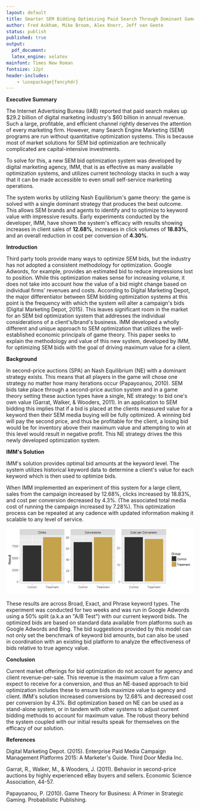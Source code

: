 ```yaml
---
layout: default
title: Smarter SEM Bidding Optimizing Paid Search Through Dominant Game Theory Strategies
author: Fred Askham, Mike Broom, Alex Knorr, Jeff van Geete
status: publish
published: true
output: 
  pdf_document:
  latex_engine: xelatex
mainfont: Times New Roman
fontsize: 12pt
header-includes:
    - \usepackage{fancyhdr}
---
```

 
**Executive Summary**
  
   The Internet Advertising Bureau (IAB) reported that paid search makes up $29.2 billion of digital marketing industry's $60 billion in annual revenue. Such a large, profitable, and efficient channel rightly deserves the attention of every marketing firm. However, many Search Engine Marketing (SEM) programs are run without quantitative optimization systems.  This is because most of market solutions for SEM bid optimization are technically complicated are capital-intensive investments.  
 
   To solve for this, a new SEM bid optimization system was developed by digital marketing agency, IMM, that is as effective as many available optimization systems, and utilizes current technology stacks in such a way that it can be made accessible to even small self-service marketing operations. 
 
   The system works by utilizing Nash Equilibrium's game theory: the game is solved with a single dominant strategy that produces the best outcome.  This allows SEM brands and agents to identify and to optimize to keyword value with impressive results. Early experiments conducted by the developer, IMM, have shown the system's efficacy with results showing increases in client sales of **12.68%**, increases in click volumes of **18.83%**, and an overall reduction in cost per conversion of **4.30%**.
 
**Introduction**
  
   Third party tools provide many ways to optimize SEM bids, but the industry has not adopted a consistent methodology for optimization. Google Adwords, for example, provides an estimated bid to reduce impressions lost to position. While this optimization makes sense for increasing volume, it does not take into account how the value of a bid might change based on individual firms' revenues and costs. According to Digital Marketing Depot, the major differentiator between SEM bidding optimization systems at this point is the frequency with which the system will alter a campaign's bids (Digital Marketing Depot, 2015). This leaves significant room in the market for an SEM bid optimization system that addresses the individual considerations of a client's/brand's business. IMM developed a wholly different and unique approach to SEM optimization that utilizes the well-established economic principals of game theory. This paper seeks to explain the methodology and value of this new system, developed by IMM, for optimizing SEM bids with the goal of driving maximum value for a client. 
 
**Background**
  
   In second-price auctions (SPA) an Nash Equilibrium (NE) with a dominant strategy exists. This means that all players in the game will chose one strategy no matter how many iterations occur (Papayoanou, 2010). SEM bids take place through a second-price auction system and in a game theory setting these auction types have a single, NE strategy: to bid one's own value (Garrat, Walker, & Wooders, 2011).  In an application to SEM bidding this implies that if a bid is placed at the clients measured value for a keyword then their SEM media buying will be fully optimized. A winning bid will pay the second price, and thus be profitable for the client, a losing bid would be for inventory above their maximum value and attempting to win at this level would result in negative profit. This NE strategy drives the this newly developed optimization system.    
 
**IMM's Solution**
  
   IMM's solution provides optimal bid amounts at the keyword level. The system utilizes historical keyword data to determine a client's value for each keyword which is then used to optimize bids.   
 
   When IMM implemented an experiment of this system for a large client, sales from the campaign increased by 12.68%, clicks increased by 18.83%, and cost per conversion decreased by 4.3%. (The associated total media cost of running the campaign increased by 7.28%). This optimization process can be repeated at any cadence with updated information making it scalable to any level of service.
 
![plot of chunk unnamed-chunk-1](/figures/unnamed-chunk-1-1.png)
 
   These results are across Broad, Exact, and Phrase keyword types. The experiment was conducted for two weeks and was run in Google Adwords using a 50% split (a.k.a an "A/B Test") with our current keyword bids. The optimized bids are based on standard data available from platforms such as Google Adwords and Bing. The bid suggestions provided by this model can not only set the benchmark of keyword bid amounts, but can also be used in coordination with an existing bid platform to analyze the effectiveness of bids relative to true agency value. 
 
**Conclusion**
  
   Current market offerings for bid optimization do not account for agency and client revenue-per-sale. This revenue is the maximum value a firm can expect to receive for a conversion, and thus an NE-based approach to bid optimization includes these to ensure bids maximize value to agency and client. IMM's solution increased conversions by 12.68% and decreased cost per conversion by 4.3%. Bid optimization based on NE can be used as a stand-alone system, or in tandem with other systems to adjust current bidding methods to account for maximum value. The robust theory behind the system coupled with our initial results speak for themselves on the efficacy of our solution.
 
**References**
  
Digital Marketing Depot. (2015). Enterprise Paid Media Campaign Management Platforms 2015: A Marketer's Guide. Third Door Media Inc.
 
Garrat, R., Walker, M., & Wooders, J. (2011). Behavior in second-price auctions by highly experienced eBay buyers and sellers. Economic Science Association, 44-57. 
 
Papayoanou, P. (2010). Game Theory for Business: A Primer in Strategic Gaming. Probabilistic Publishing.
 
 
 
 
